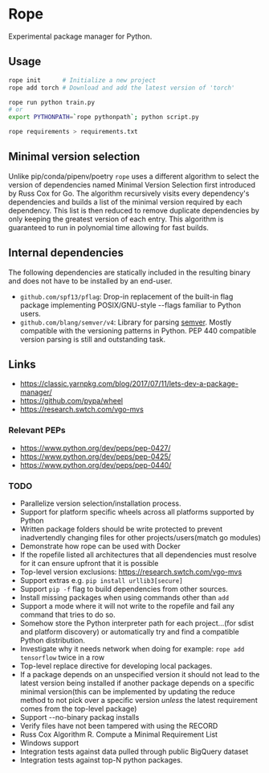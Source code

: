 # Rope

Experimental package manager for Python.

## Usage

``` bash
rope init      # Initialize a new project
rope add torch # Download and add the latest version of 'torch'

rope run python train.py
# or
export PYTHONPATH=`rope pythonpath`; python script.py

rope requirements > requirements.txt
```

## Minimal version selection

Unlike pip/conda/pipenv/poetry `rope` uses a different algorithm to select the version of dependencies named Minimal Version Selection first introduced by Russ Cox for Go. The algorithm recursively visits every dependency's dependencies and builds a list of the minimal version required by each dependency. This list is then reduced to remove duplicate dependencies by only keeping the greatest version of each entry. This algorithm is guaranteed to run in polynomial time allowing for fast builds.

## Internal dependencies

The following dependencies are statically included in the resulting binary and does not have to be installed by an end-user.

- `github.com/spf13/pflag`: Drop-in replacement of the built-in flag package implementing POSIX/GNU-style --flags familiar to Python users.
- `github.com/blang/semver/v4`: Library for parsing [semver](https://semver.org). Mostly compatible with the versioning patterns in Python. PEP 440 compatible version parsing is still and outstanding task.

## Links

- https://classic.yarnpkg.com/blog/2017/07/11/lets-dev-a-package-manager/
- https://github.com/pypa/wheel
- https://research.swtch.com/vgo-mvs

### Relevant PEPs
- https://www.python.org/dev/peps/pep-0427/
- https://www.python.org/dev/peps/pep-0425/
- https://www.python.org/dev/peps/pep-0440/

### TODO

- Parallelize version selection/installation process.
- Support for platform specific wheels across all platforms supported by Python
- Written package folders should be write protected to prevent inadvertendly changing files for other projects/users(match go modules)
- Demonstrate how rope can be used with Docker
- If the ropefile listed all architectures that all dependencies must resolve for it can ensure upfront that it is possible
- Top-level version exclusions: https://research.swtch.com/vgo-mvs
- Support extras e.g. `pip install urllib3[secure]`
- Support `pip -f` flag to build dependencies from other sources.
- Install missing packages when using commands other than `add`
- Support a mode where it will not write to the ropefile and fail any command that tries to do so.
- Somehow store the Python interpreter path for each project...(for sdist and platform discovery) or automatically try and find a compatible Python distribution.
- Investigate why it needs network when doing for example: `rope add tensorflow` twice in a row
- Top-level replace directive for developing local packages.
- If a package depends on an unspecified version it should not lead to the latest version being installed if another package depends on a specific minimal version(this can be implemented by updating the reduce method to not pick <latest> over a specific version *unless* the latest requirement comes from the top-level package)
- Support --no-binary packag installs
- Verify files have not been tampered with using the RECORD
- Russ Cox Algorithm R. Compute a Minimal Requirement List
- Windows support
- Integration tests against data pulled through public BigQuery dataset
- Integration tests against top-N python packages.
